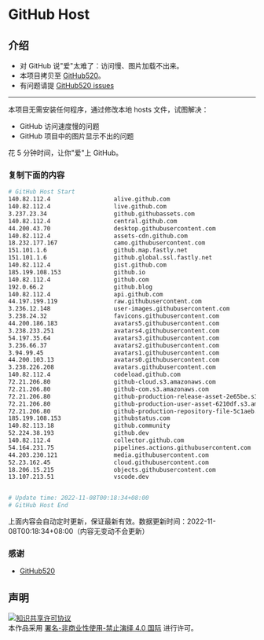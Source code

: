 # GitHub Host
## 介绍
- 对 GitHub 说"爱"太难了：访问慢、图片加载不出来。
- 本项目拷贝至 [GitHub520](https://github.com/521xueweihan/GitHub520)。
- 有问题请提 [GitHub520 issues](https://github.com/521xueweihan/GitHub520/issues/new)

---

本项目无需安装任何程序，通过修改本地 hosts 文件，试图解决：
- GitHub 访问速度慢的问题
- GitHub 项目中的图片显示不出的问题

花 5 分钟时间，让你"爱"上 GitHub。

### 复制下面的内容
```bash
# GitHub Host Start
140.82.112.4                  alive.github.com
140.82.112.4                  live.github.com
3.237.23.34                   github.githubassets.com
140.82.112.4                  central.github.com
44.200.43.70                  desktop.githubusercontent.com
140.82.112.4                  assets-cdn.github.com
18.232.177.167                camo.githubusercontent.com
151.101.1.6                   github.map.fastly.net
151.101.1.6                   github.global.ssl.fastly.net
140.82.112.4                  gist.github.com
185.199.108.153               github.io
140.82.112.4                  github.com
192.0.66.2                    github.blog
140.82.112.4                  api.github.com
44.197.199.119                raw.githubusercontent.com
3.236.12.148                  user-images.githubusercontent.com
3.238.24.32                   favicons.githubusercontent.com
44.200.186.183                avatars5.githubusercontent.com
3.238.233.251                 avatars4.githubusercontent.com
54.197.35.64                  avatars3.githubusercontent.com
3.236.66.37                   avatars2.githubusercontent.com
3.94.99.45                    avatars1.githubusercontent.com
44.200.103.13                 avatars0.githubusercontent.com
3.238.226.208                 avatars.githubusercontent.com
140.82.112.4                  codeload.github.com
72.21.206.80                  github-cloud.s3.amazonaws.com
72.21.206.80                  github-com.s3.amazonaws.com
72.21.206.80                  github-production-release-asset-2e65be.s3.amazonaws.com
72.21.206.80                  github-production-user-asset-6210df.s3.amazonaws.com
72.21.206.80                  github-production-repository-file-5c1aeb.s3.amazonaws.com
185.199.108.153               githubstatus.com
140.82.113.18                 github.community
52.224.38.193                 github.dev
140.82.112.4                  collector.github.com
54.164.231.75                 pipelines.actions.githubusercontent.com
44.203.230.121                media.githubusercontent.com
52.23.162.45                  cloud.githubusercontent.com
18.206.15.215                 objects.githubusercontent.com
13.107.213.51                 vscode.dev


# Update time: 2022-11-08T00:18:34+08:00
# GitHub Host End

```
上面内容会自动定时更新，保证最新有效。数据更新时间：2022-11-08T00:18:34+08:00（内容无变动不会更新）

### 感谢

- [GitHub520](https://github.com/521xueweihan/GitHub520)

## 声明
<a rel="license" href="https://creativecommons.org/licenses/by-nc-nd/4.0/deed.zh"><img alt="知识共享许可协议" style="border-width: 0" src="https://licensebuttons.net/l/by-nc-nd/4.0/88x31.png"></a><br>本作品采用 <a rel="license" href="https://creativecommons.org/licenses/by-nc-nd/4.0/deed.zh">署名-非商业性使用-禁止演绎 4.0 国际</a> 进行许可。